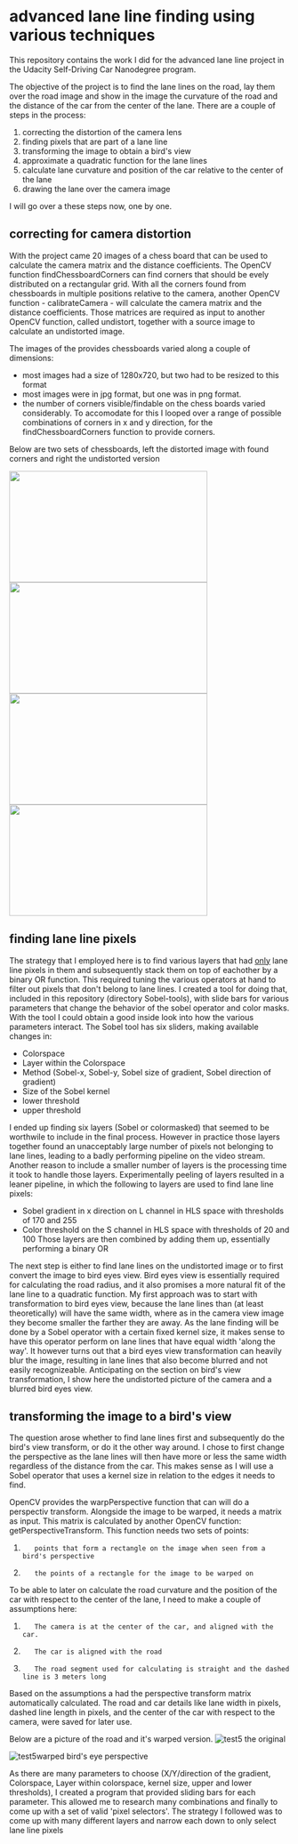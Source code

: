 # advanced lane line finding using various techniques

This repository contains the work I did for the advanced lane line project in the Udacity Self-Driving Car Nanodegree program.

The objective of the project is to find the lane lines on the road, lay them over the road image and show in the image the curvature of the road and the distance of the car from the center of the lane.
There are a couple of steps in the process:
          
1.  correcting the distortion of the camera lens
2.  finding pixels that are part of a lane line
3.  transforming the image to obtain a bird's view
4.  approximate a quadratic function for the lane lines
5.  calculate lane curvature and position of the car relative to the center of the lane
6.  drawing the lane over the camera image

I will go over a these steps now, one by one.

## correcting for camera distortion

With the project came 20 images of a chess board that can be used to calculate the camera matrix and the distance coefficients. The OpenCV function findChessboardCorners can find corners that should be evely distributed on a rectangular grid. With all the corners found from chessboards in multiple positions relative to the camera, another OpenCV function - calibrateCamera - will calculate the camera matrix and the distance coefficients. Those matrices are required as input to another OpenCV function, called undistort, together with a source image to calculate an undistorted image.

The images of the provides chessboards varied along a couple of dimensions:
* most images had a size of 1280x720, but two had to be resized to this format
* most images were in jpg format, but one was in png format.
* the number of corners visible/findable on the chess boards varied considerably. To accomodate for this I looped over a range of possible combinations of corners in x and y direction, for the findChessboardCorners function to provide corners.

Below are two sets of chessboards, left the distorted image with found corners and right the undistorted version

<img src="https://cloud.githubusercontent.com/assets/23193240/22209623/7544a81a-e187-11e6-8a8e-23e0c38fc248.jpg" width="356" height="200" /> 
<img src="https://cloud.githubusercontent.com/assets/23193240/22209777/074825c0-e188-11e6-8eb4-1bb4e94d5f4f.jpg" width="356" height="200" />

<img src="https://cloud.githubusercontent.com/assets/23193240/22209845/12d339d4-e188-11e6-9da9-5dca1add29c9.jpg" width="356" height="200" /> 
<img src="https://cloud.githubusercontent.com/assets/23193240/22209639/82526f60-e187-11e6-9405-a707655ef5da.jpg" width="356" height="200" />

## finding lane line pixels

The strategy that I employed here is to find various layers that had <u>only</u> lane line pixels in them and subsequently stack them on top of eachother by a binary OR function. This required tuning the various operators at hand to filter out pixels that don't belong to lane lines. I created a tool for doing that, included in this repository (directory Sobel-tools), with slide bars for various parameters that change the behavior of the sobel operator and color masks. With the tool I could obtain a good inside look into how the various parameters interact. The Sobel tool has six sliders, making available changes in: 
* Colorspace
* Layer within the Colorspace
* Method (Sobel-x, Sobel-y, Sobel size of gradient, Sobel direction of gradient)
* Size of the Sobel kernel
* lower threshold
* upper threshold

I ended up finding six layers (Sobel or colormasked) that seemed to be worthwile to include in the final process. However in practice those layers together found an unacceptably large number of pixels not belonging to lane lines, leading to a badly performing pipeline on the video stream. Another reason to include a smaller number of layers is the processing time it took to handle those layers. Experimentally peeling of layers resulted in a leaner pipeline, in which the following to layers are used to find lane line pixels:
* Sobel gradient in x direction on L channel in HLS space with thresholds of 170 and 255
* Color threshold on the S channel in HLS space with thresholds of 20 and 100
Those layers are then combined by adding them up, essentially performing a binary OR





The next step is either to find lane lines on the undistorted image or to first convert the image to bird eyes view. Bird eyes view is essentially required for calculating the road radius, and it also promises a more natural fit of the lane line to a quadratic function. My first approach was to start with transformation to bird eyes view, because the lane lines than (at least theoretically) will have the same width, where as in the camera view image they become smaller the farther they are away. As the lane finding will be done by a Sobel operator with a certain fixed kernel size, it makes sense to have this operator perform on lane lines that have equal width 'along the way'. It however turns out that a bird eyes view transformation can heavily blur the image, resulting in lane lines that also become blurred and not easily recognizeable. Anticipating on the section on bird's view transformation, I show here the undistorted picture of the camera and a blurred bird eyes view.



## transforming the image to a bird's view

The question arose whether to find lane lines first and subsequently do the bird's view transform, or do it the other way around. I chose to first change the perspective as the lane lines will then have more or less the same width regardless of the distance from the car. This makes sense as I will use a Sobel operator that uses a kernel size in relation to the edges it needs to find. 

OpenCV provides the warpPerspective function that can will do a perspectiv transform. Alongside the image to be warped, it needs a matrix as input. This matrix is calculated by another OpenCV function: getPerspectiveTransform. This function needs two sets of points: 
1.        points that form a rectangle on the image when seen from a bird's perspective
2.        the points of a rectangle for the image to be warped on
To be able to later on calculate the road curvature and the position of the car with respect to the center of the lane, I need to make a couple of assumptions here:
1.        The camera is at the center of the car, and aligned with the car.
2.        The car is aligned with the road
3.        The road segment used for calculating is straight and the dashed line is 3 meters long
Based on the assumptions a had the perspective transform matrix automatically calculated. The road and car details like lane width in pixels, dashed line length in pixels, and the center of the car with respect to the camera, were saved for later use.

Below are a picture of the road and it's warped version.
![test5](https://cloud.githubusercontent.com/assets/23193240/22211411/368db2b4-e18d-11e6-8098-d6c762348892.jpg) the original

![test5warped](https://cloud.githubusercontent.com/assets/23193240/22211415/387bd6e6-e18d-11e6-90b1-6df428e675a3.jpg) bird's eye perspective












As there are many parameters to choose (X/Y/direction of the gradient, Colorspace, Layer within colorspace, kernel size, upper and lower thresholds), I created a program that provided sliding bars for each parameter. This allowed me to research many combinations and finally to come up with a set of valid 'pixel selectors'. The strategy I followed was to come up with many different layers and narrow each down to only select lane line pixels

